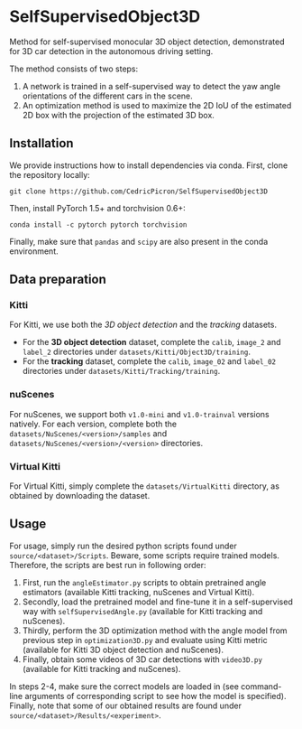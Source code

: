# SelfSupervisedObject3D
Method for self-supervised monocular 3D object detection, demonstrated for 3D car detection in the autonomous driving setting.

The method consists of two steps:
1. A network is trained in a self-supervised way to detect the yaw angle orientations of the different cars in the scene.
2. An optimization method is used to maximize the 2D IoU of the estimated 2D box with the projection of the estimated 3D box.

## Installation
We provide instructions how to install dependencies via conda. First, clone the repository locally:
```
git clone https://github.com/CedricPicron/SelfSupervisedObject3D
```
Then, install PyTorch 1.5+ and torchvision 0.6+:
```
conda install -c pytorch pytorch torchvision
```
Finally, make sure that `pandas` and `scipy` are also present in the conda environment.

## Data preparation
### Kitti
For Kitti, we use both the *3D object detection* and the *tracking* datasets. 
* For the **3D object detection** dataset, complete the `calib`, `image_2` and `label_2` directories under `datasets/Kitti/Object3D/training`. 
* For the **tracking** dataset, complete the `calib`, `image_02` and `label_02` directories under `datasets/Kitti/Tracking/training`.

### nuScenes
For nuScenes, we support both `v1.0-mini` and `v1.0-trainval` versions natively. For each version, complete both the `datasets/NuScenes/<version>/samples` and `datasets/NuScenes/<version>/<version>` directories.

### Virtual Kitti
For Virtual Kitti, simply complete the `datasets/VirtualKitti` directory, as obtained by downloading the dataset.

## Usage
For usage, simply run the desired python scripts found under `source/<dataset>/Scripts`. Beware, some scripts require trained models. Therefore, the scripts are best run in following order:

1. First, run the `angleEstimator.py` scripts to obtain pretrained angle estimators (available Kitti tracking, nuScenes and Virtual Kitti).
2. Secondly, load the pretrained model and fine-tune it in a self-supervised way with `selfSupervisedAngle.py` (available for Kitti tracking and nuScenes).
3. Thirdly, perform the 3D optimization method with the angle model from previous step in `optimization3D.py` and evaluate using Kitti metric (available for Kitti 3D object detection and nuScenes).
4. Finally, obtain some videos of 3D car detections with `video3D.py` (available for Kitti tracking and nuScenes).

In steps 2-4, make sure the correct models are loaded in (see command-line arguments of corresponding script to see how the model is specified). Finally, note that some of our obtained results are found under `source/<dataset>/Results/<experiment>`.
